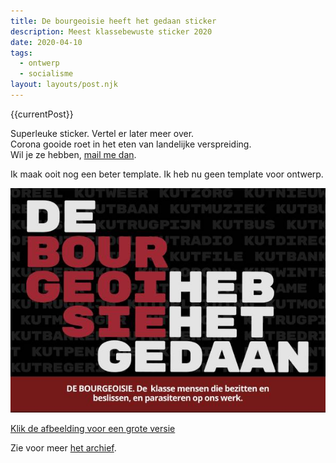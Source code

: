 ```yaml
---
title: De bourgeoisie heeft het gedaan sticker
description: Meest klassebewuste sticker 2020
date: 2020-04-10
tags:
  - ontwerp
  - socialisme
layout: layouts/post.njk
---
```


{{currentPost}}

<p>Superleuke sticker. Vertel er later meer over. <br>Corona gooide roet in het eten van landelijke verspreiding.<br> Wil je ze hebben, <a href='info@sjerpbouwtsites.nl'>mail me dan</a>.</p>

<p>Ik maak ooit nog een beter template. Ik heb nu geen template voor ontwerp.</p>

<a target='_blank' href='/img/ontwerp/2020/de-bourgeoisie-heb-het-gedaan-2020-goed-groot.jpg'>
<img src='/img/ontwerp/2020/de-bourgeoisie-heb-het-gedaan-2020-goed.jpg'>
<p> Klik de afbeelding voor een grote versie</p>
</a>

<p>Zie voor meer <a href="{{ '/posts/' | url }}">het archief</a>.</p>
